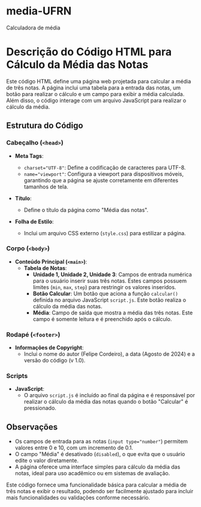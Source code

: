 # media-UFRN
Calculadora de média

# Descrição do Código HTML para Cálculo da Média das Notas

Este código HTML define uma página web projetada para calcular a média de três notas. A página inclui uma tabela para a entrada das notas, um botão para realizar o cálculo e um campo para exibir a média calculada. Além disso, o código interage com um arquivo JavaScript para realizar o cálculo da média.

## Estrutura do Código

### Cabeçalho (`<head>`)

- **Meta Tags**:
  - `charset="UTF-8"`: Define a codificação de caracteres para UTF-8.
  - `name="viewport"`: Configura a viewport para dispositivos móveis, garantindo que a página se ajuste corretamente em diferentes tamanhos de tela.

- **Título**:
  - Define o título da página como "Média das notas".

- **Folha de Estilo**:
  - Inclui um arquivo CSS externo (`style.css`) para estilizar a página.

### Corpo (`<body>`)

- **Conteúdo Principal (`<main>`)**:
  - **Tabela de Notas**:
    - **Unidade 1, Unidade 2, Unidade 3**: Campos de entrada numérica para o usuário inserir suas três notas. Estes campos possuem limites (`min`, `max`, `step`) para restringir os valores inseridos.
    - **Botão Calcular**: Um botão que aciona a função `calcular()` definida no arquivo JavaScript `script.js`. Este botão realiza o cálculo da média das notas.
    - **Média**: Campo de saída que mostra a média das três notas. Este campo é somente leitura e é preenchido após o cálculo.

### Rodapé (`<footer>`)

- **Informações de Copyright**:
  - Inclui o nome do autor (Felipe Cordeiro), a data (Agosto de 2024) e a versão do código (v 1.0).

### Scripts

- **JavaScript**:
  - O arquivo `script.js` é incluído ao final da página e é responsável por realizar o cálculo da média das notas quando o botão "Calcular" é pressionado.

## Observações

- Os campos de entrada para as notas (`input type="number"`) permitem valores entre 0 e 10, com um incremento de 0.1.
- O campo "Média" é desativado (`disabled`), o que evita que o usuário edite o valor diretamente.
- A página oferece uma interface simples para cálculo da média das notas, ideal para uso acadêmico ou em sistemas de avaliação.

Este código fornece uma funcionalidade básica para calcular a média de três notas e exibir o resultado, podendo ser facilmente ajustado para incluir mais funcionalidades ou validações conforme necessário.
